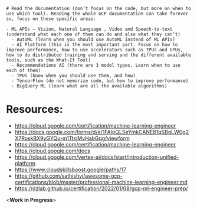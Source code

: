 

	# Read the documentation (don’t focus on the code, but more on when to use which tool). Reading the whole GCP documentation can take forever so, focus on these specific areas:
	
    - ML APIs — Vision, Natural Language , Video and Speech-to-text (understand what each one of them can do and also what they can’t)
	  - AutoML (learn when you should use AutoML instead of ML APIs)
	  - AI Platform (this is the most important part. Focus on how to improve performance, how to use accelerators such as TPUs and GPUs, how to do distributed training and serving and the different available tools, such as the What-If Tool)
	  - Recommendations AI (there are 3 model types. Learn when to use each of them)
	  - TPUs (know when you should use them, and how)
	  - TensorFlow (do not memorize code, but how to improve performance)
	  - BigQuery ML (learn what are all the available algorithms)
    
    
# Resources:

- https://cloud.google.com/certification/machine-learning-engineer
- https://docs.google.com/forms/d/e/1FAIpQLSeYmkCANE81qSBqLW0g2X7RoskBX9yGYQu-m1TtsjMvHabGqg/viewform
- https://cloud.google.com/certification/machine-learning-engineer
- https://cloud.google.com/docs
- https://cloud.google.com/vertex-ai/docs/start/introduction-unified-platform
- https://www.cloudskillsboost.google/paths/17
- https://github.com/sathishvj/awesome-gcp-certifications/blob/master/professional-machine-learning-engineer.md
- https://dzlab.github.io/certification/2022/01/08/gcp-ml-engineer-prep/


<**Work in Progress**>
